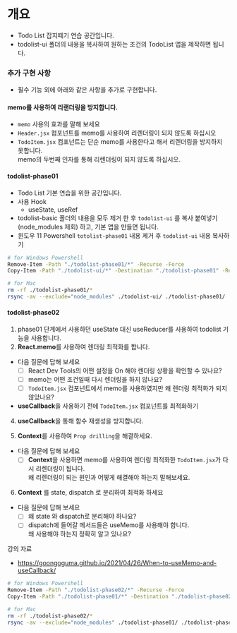 # 개요

- Todo List 잡지떼기 연습 공간입니다.
- todolist-ui 폴더의 내용을 복사하여 원하는 조건의 TodoList 앱을 제작하면 됩니다.

### 추가 구현 사항

- 필수 기능 외에 아래와 같은 사항을 추가로 구현합니다.

#### memo를 사용하여 리랜더링을 방지합니다.

- `memo` 사용의 효과를 말해 보세요
- `Header.jsx` 컴포넌트를 memo를 사용하여 리렌더링이 되지 않도록 하십시오
- `TodoItem.jsx` 컴포넌트는 단순 memo를 사용한다고 해서 리렌더링을 방지하지 못합니다.  
  memo의 두번째 인자를 통해 리렌더링이 되지 않도록 하십시오.

#### todolist-phase01

- Todo List 기본 연습을 위한 공간입니다.
- 사용 Hook
  - useState, useRef
- todolist-basic 폴더의 내용을 모두 제거 한 후 `todolist-ui` 를 복사 붙여넣기 (node_modules 제회) 하고, 기본 앱을 만들면 됩니다.
- 윈도우 11 Powershell `totolist-phase01` 내용 제거 후 `todolist-ui` 내용 복사하기

```bash
# for Windows Powershell
Remove-Item -Path "./todolist-phase01/*" -Recurse -Force
Copy-Item -Path "./todolist-ui/*" -Destination "./todolist-phase01" -Recurse -Force -Exclude "node_modules"
```

```bash
# for Mac
rm -rf ./todolist-phase01/*
rsync -av --exclude="node_modules" ./todolist-ui/ ./todolist-phase01/
```

#### todolist-phase02

1. phase01 단계에서 사용하던 useState 대신 useReducer를 사용하여 todolist 기능을 사용합니다.
2. **React.memo**를 사용하여 렌더링 최적화를 합니다.

- 다음 질문에 답해 보세요
  - [ ] React Dev Tools의 어떤 설정을 On 해야 렌더링 상황을 확인할 수 있나요?
  - [ ] memo는 어떤 조건일때 다시 렌더링을 하지 않나요?
  - [ ] `TodoItem.jsx` 컴포넌트에서 memo를 사용하였지만 왜 렌더링 최적화가 되지 않았나요?
- **useCallback**을 사용하기 전에 `TodoItem.jsx` 컴포넌트를 최적화하기

4. **useCallback**을 통해 함수 재생성을 방지합니다.

5. **Context**를 사용하여 `Prop drilling`을 해결하세요.

- 다음 질문에 답해 보세요
  - [ ] **Context**을 사용하면 memo를 사용하여 렌더링 최적화한 `TodoItem.jsx`가 다시 리렌더링이 됩니다.  
         왜 리렌더링이 되는 원인과 어떻게 해결해야 하는지 말해보세요.

6. **Context** 를 state, dispatch 로 분리하여 최적화 하세요

- 다음 질문에 답해 보세요
  - [ ] 왜 state 와 dispatch로 분리해야 하나요?
  - [ ] dispatch에 들어갈 메서드들은 useMemo를 사용해야 합니다.  
         왜 사용해야 하는지 정확히 알고 있나요?

강의 자료

- https://goongoguma.github.io/2021/04/26/When-to-useMemo-and-useCallback/

```bash
# for Windows Powershell
Remove-Item -Path "./todolist-phase02/*" -Recurse -Force
Copy-Item -Path "./todolist-phase01/*" -Destination "./todolist-phase02" -Recurse -Force -Exclude "node_modules"
```

```bash
# for Mac
rm -rf ./todolist-phase02/*
rsync -av --exclude="node_modules" ./todolist-phase01/ ./todolist-phase02/
```
